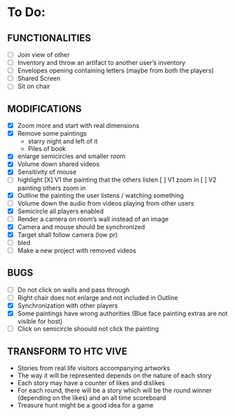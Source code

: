 # To Do:

## FUNCTIONALITIES

- [ ] Join view of other 
- [ ] Inventory and throw an artifact to another user’s inventory
- [ ] Envelopes opening containing letters (maybe from both the players)
- [ ] Shared Screen
- [ ] Sit on chair

## MODIFICATIONS
- [X] Zoom more and start with real dimensions 
- [X] Remove some paintings
     - starry night and left of it
     - Piles of book
- [X] enlarge semicircles and smaller room
- [X] Volume down shared videos
- [X] Sensitivity of mouse
- [ ] highlight
     [X] V1 the painting that the others listen 
     [ ] V1 zoom in
     [ ] V2 painting others zoom in 
- [X] Outline the painting the user listens / watching something
- [ ] Volume down the audio from videos playing from other users
- [X] Semicircle all players enabled
- [ ] Render a camera on room’s wall instead of an image
- [X] Camera and mouse should be synchronized 
- [X] Target shall follow camera (low pr) 
- [ ] bled
- [ ] Make a new project with removed videos 

## BUGS
- [ ] Do not click on walls and pass through
- [ ] Right chair does not enlarge and not included in Outline
- [X] Synchronization with other players
- [X] Some paintings have wrong authorities (Blue face painting extras are not visible for host)
- [ ] Click on semicircle shoould not click the painting

## TRANSFORM TO HTC VIVE


- Stories from real life visitors accompanying artworks 
- The way it will be represented depends on the nature of each story 
- Each story may have a counter of likes and dislikes
- For each round, there will be a story which will be the round winner (depending on the likes) and an all time scoreboard
- Treasure hunt might be a good idea for a game

